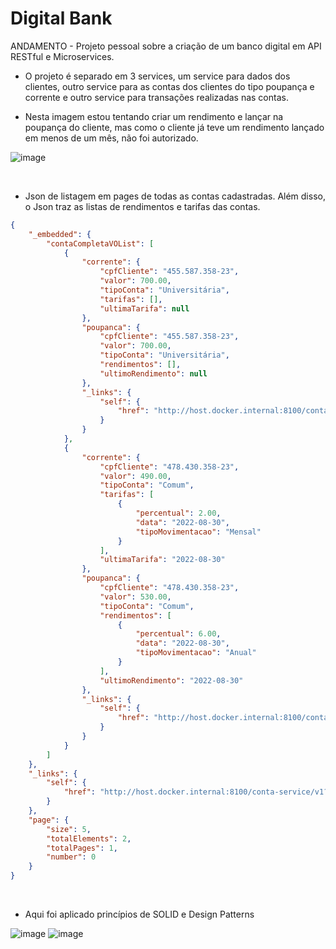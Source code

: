 # Digital Bank
ANDAMENTO - Projeto pessoal sobre a criação de um banco digital em API RESTful e Microservices.

* O projeto é separado em 3 services, um service para dados dos clientes, outro service para as contas dos clientes do tipo poupança e corrente e outro service para transações realizadas nas contas.

* Nesta imagem estou tentando criar um rendimento e lançar na poupança do cliente, mas como o cliente já teve um rendimento lançado em menos de um mês, não foi autorizado.

![image](https://user-images.githubusercontent.com/101612046/187562309-12b80616-5d94-4b16-a8b1-a4c3cf692107.png)

</br>

* Json de listagem em pages de todas as contas cadastradas. Além disso, o Json traz as listas de rendimentos e tarifas das contas. 

```json
{
    "_embedded": {
        "contaCompletaVOList": [
            {
                "corrente": {
                    "cpfCliente": "455.587.358-23",
                    "valor": 700.00,
                    "tipoConta": "Universitária",
                    "tarifas": [],
                    "ultimaTarifa": null
                },
                "poupanca": {
                    "cpfCliente": "455.587.358-23",
                    "valor": 700.00,
                    "tipoConta": "Universitária",
                    "rendimentos": [],
                    "ultimoRendimento": null
                },
                "_links": {
                    "self": {
                        "href": "http://host.docker.internal:8100/conta-service/v1/455.587.358-23"
                    }
                }
            },
            {
                "corrente": {
                    "cpfCliente": "478.430.358-23",
                    "valor": 490.00,
                    "tipoConta": "Comum",
                    "tarifas": [
                        {
                            "percentual": 2.00,
                            "data": "2022-08-30",
                            "tipoMovimentacao": "Mensal"
                        }
                    ],
                    "ultimaTarifa": "2022-08-30"
                },
                "poupanca": {
                    "cpfCliente": "478.430.358-23",
                    "valor": 530.00,
                    "tipoConta": "Comum",
                    "rendimentos": [
                        {
                            "percentual": 6.00,
                            "data": "2022-08-30",
                            "tipoMovimentacao": "Anual"
                        }
                    ],
                    "ultimoRendimento": "2022-08-30"
                },
                "_links": {
                    "self": {
                        "href": "http://host.docker.internal:8100/conta-service/v1/478.430.358-23"
                    }
                }
            }
        ]
    },
    "_links": {
        "self": {
            "href": "http://host.docker.internal:8100/conta-service/v1?page=0&size=5&direction=asc"
        }
    },
    "page": {
        "size": 5,
        "totalElements": 2,
        "totalPages": 1,
        "number": 0
    }
}
```
</br>

* Aqui foi aplicado princípios de SOLID e Design Patterns

![image](https://user-images.githubusercontent.com/101612046/187565721-16609dff-4ca8-4405-aab0-b8041ed6c870.png)
![image](https://user-images.githubusercontent.com/101612046/187564830-3fb9eb85-92b0-4778-870d-226e68df45ad.png)



